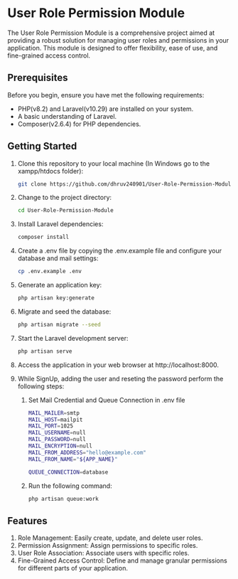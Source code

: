 # User Role Permission Module

The User Role Permission Module is a comprehensive project aimed at providing a robust solution for managing user roles and permissions in your application. This module is designed to offer flexibility, ease of use, and fine-grained access control.

## Prerequisites

Before you begin, ensure you have met the following requirements:

- PHP(v8.2) and Laravel(v10.29) are installed on your system.
- A basic understanding of Laravel.
- Composer(v2.6.4) for PHP dependencies.

## Getting Started

1. Clone this repository to your local machine (In Windows go to the xampp/htdocs folder):

   ```bash
   git clone https://github.com/dhruv240901/User-Role-Permission-Module

2. Change to the project directory:

    ```bash
   cd User-Role-Permission-Module

3. Install Laravel dependencies:

   ```bash
   composer install

4. Create a .env file by copying the .env.example file and configure your database
   and mail settings:

   ```bash
   cp .env.example .env

5. Generate an application key:

   ```bash
   php artisan key:generate

6. Migrate and seed the database:

   ```bash
   php artisan migrate --seed

7. Start the Laravel development server:

   ```bash
   php artisan serve

8. Access the application in your web browser at http://localhost:8000.
9. While SignUp, adding the user and reseting the password perform the following steps:
    1. Set Mail Credential and Queue Connection in .env file

        ```bash
        MAIL_MAILER=smtp
        MAIL_HOST=mailpit
        MAIL_PORT=1025
        MAIL_USERNAME=null
        MAIL_PASSWORD=null
        MAIL_ENCRYPTION=null
        MAIL_FROM_ADDRESS="hello@example.com"
        MAIL_FROM_NAME="${APP_NAME}"

        QUEUE_CONNECTION=database

    2. Run the following command:

        ```bash
        php artisan queue:work

## Features
1. Role Management: Easily create, update, and delete user roles.
2. Permission Assignment: Assign permissions to specific roles.
3. User Role Association: Associate users with specific roles.
4. Fine-Grained Access Control: Define and manage granular permissions for different parts of your application.


